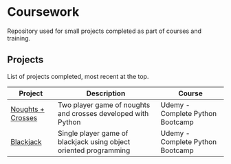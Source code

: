 # Coursework
Repository used for small projects completed as part of courses and training.

## Projects
List of projects completed, most recent at the top.

Project | Description | Course
--- | --- | ---
<a href=https://github.com/jakeyk11/coursework/tree/main/noughts_and_crosses> Noughts + Crosses </a> | Two player game of noughts and crosses developed with Python | Udemy - Complete Python Bootcamp
<a href=https://github.com/jakeyk11/coursework/tree/main/blackjack> Blackjack </a> | Single player game of blackjack using object oriented programming | Udemy - Complete Python Bootcamp


